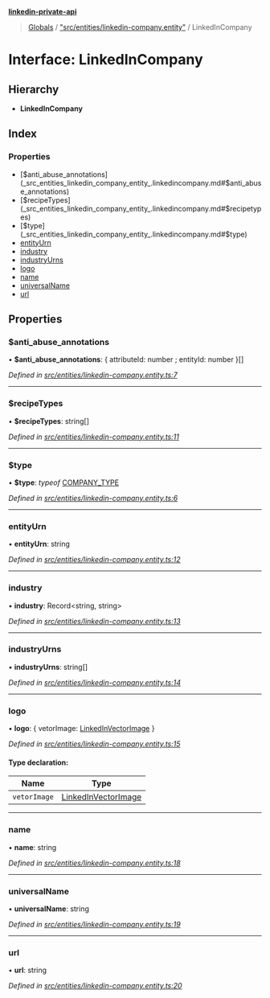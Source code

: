 **[linkedin-private-api](../README.md)**

> [Globals](../globals.md) / ["src/entities/linkedin-company.entity"](../modules/_src_entities_linkedin_company_entity_.md) / LinkedInCompany

# Interface: LinkedInCompany

## Hierarchy

- **LinkedInCompany**

## Index

### Properties

- [$anti_abuse_annotations](_src_entities_linkedin_company_entity_.linkedincompany.md#$anti_abuse_annotations)
- [$recipeTypes](_src_entities_linkedin_company_entity_.linkedincompany.md#$recipetypes)
- [$type](_src_entities_linkedin_company_entity_.linkedincompany.md#$type)
- [entityUrn](_src_entities_linkedin_company_entity_.linkedincompany.md#entityurn)
- [industry](_src_entities_linkedin_company_entity_.linkedincompany.md#industry)
- [industryUrns](_src_entities_linkedin_company_entity_.linkedincompany.md#industryurns)
- [logo](_src_entities_linkedin_company_entity_.linkedincompany.md#logo)
- [name](_src_entities_linkedin_company_entity_.linkedincompany.md#name)
- [universalName](_src_entities_linkedin_company_entity_.linkedincompany.md#universalname)
- [url](_src_entities_linkedin_company_entity_.linkedincompany.md#url)

## Properties

### $anti_abuse_annotations

• **$anti_abuse_annotations**: { attributeId: number ; entityId: number }[]

_Defined in [src/entities/linkedin-company.entity.ts:7](https://github.com/david1asher/linkedin-private-api/blob/8f509eb/src/entities/linkedin-company.entity.ts#L7)_

---

### $recipeTypes

• **$recipeTypes**: string[]

_Defined in [src/entities/linkedin-company.entity.ts:11](https://github.com/david1asher/linkedin-private-api/blob/8f509eb/src/entities/linkedin-company.entity.ts#L11)_

---

### $type

• **$type**: _typeof_ [COMPANY_TYPE](../modules/_src_entities_linkedin_company_entity_.md#company_type)

_Defined in [src/entities/linkedin-company.entity.ts:6](https://github.com/david1asher/linkedin-private-api/blob/8f509eb/src/entities/linkedin-company.entity.ts#L6)_

---

### entityUrn

• **entityUrn**: string

_Defined in [src/entities/linkedin-company.entity.ts:12](https://github.com/david1asher/linkedin-private-api/blob/8f509eb/src/entities/linkedin-company.entity.ts#L12)_

---

### industry

• **industry**: Record<string, string\>

_Defined in [src/entities/linkedin-company.entity.ts:13](https://github.com/david1asher/linkedin-private-api/blob/8f509eb/src/entities/linkedin-company.entity.ts#L13)_

---

### industryUrns

• **industryUrns**: string[]

_Defined in [src/entities/linkedin-company.entity.ts:14](https://github.com/david1asher/linkedin-private-api/blob/8f509eb/src/entities/linkedin-company.entity.ts#L14)_

---

### logo

• **logo**: { vetorImage: [LinkedInVectorImage](_src_entities_linkedin_vector_image_entity_.linkedinvectorimage.md) }

_Defined in [src/entities/linkedin-company.entity.ts:15](https://github.com/david1asher/linkedin-private-api/blob/8f509eb/src/entities/linkedin-company.entity.ts#L15)_

#### Type declaration:

| Name         | Type                                                                                      |
| ------------ | ----------------------------------------------------------------------------------------- |
| `vetorImage` | [LinkedInVectorImage](_src_entities_linkedin_vector_image_entity_.linkedinvectorimage.md) |

---

### name

• **name**: string

_Defined in [src/entities/linkedin-company.entity.ts:18](https://github.com/david1asher/linkedin-private-api/blob/8f509eb/src/entities/linkedin-company.entity.ts#L18)_

---

### universalName

• **universalName**: string

_Defined in [src/entities/linkedin-company.entity.ts:19](https://github.com/david1asher/linkedin-private-api/blob/8f509eb/src/entities/linkedin-company.entity.ts#L19)_

---

### url

• **url**: string

_Defined in [src/entities/linkedin-company.entity.ts:20](https://github.com/david1asher/linkedin-private-api/blob/8f509eb/src/entities/linkedin-company.entity.ts#L20)_
